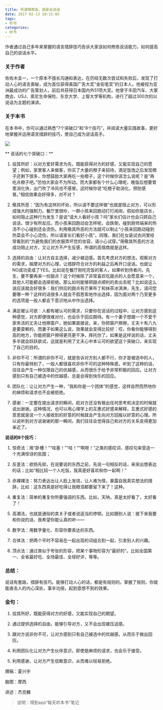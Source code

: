 ```yaml
---
title: 所谓情商高，就是会说话
date: 2017-02-13 10:15:05
tags:
- 听书
categories:
- 听书
---
```


作者通过自己多年来掌握的语言措辞技巧告诉大家该如何修炼说话能力，如何提高自己的说话水平。

<!-- more -->

### 关于作者

佐佐木圭一，一个原本不擅长沟通和表达，在历经无数次尝试和失败后，发现了打动人心的语言奥秘，成为首位获得美国广告大奖“金铅笔奖”的日本人。他被视为亚洲最成功的广告策划人，前后共获得日本国内外51项大奖。他曾于丰田汽车、大冢商会、USJ、索尼生命保险、东京大学、上智大学等机构，进行了超过300次的以说话为主题的演讲。

### 关于本书

在本书中，你可以通过熟悉“7个突破口”和“8个技巧”，并阅读大量实践故事，更好地掌握并运用语言措辞的技巧，使自己成为说话高手。

![](/images/所谓情商高，就是会说话.png)

** 说话的七个突破口：**

1. 投其所好：以对方爱好需求为先，既能获得对方的好感，又能实现自己的愿望；例如，家里客人来做客，你买了大量的橙子来招待，酒足饭饱之后发现橙子还剩下很多，你想鼓励大家再吃一些橙子，这个时候你该怎么说呢？是“再吃点橙子吧。”恐怕大家会不为所动。而大家都有个什么心理呢，晚饭后想要胃里消化快，出门吹了冷风也不感冒。这时候你说“吃橙子助消化，预防感冒。”相信效果会好得多，对不对？

2. 儆其所恶：“因为有这样的坏处，所以请不要这样做”也就是阻止对方，可以形成强大的强制力。餐厅里很吵，一群小孩来回跑动打打闹闹，假如你是店长，如何阻止这种行为发生？是说“请大人看好小孩？吗”家长们估计也会只顾自己说话，很少有所反应。而小孩来回跑动会怎样呢，会跌倒，碰到厨师端来的热汤不小心碰到还会烫伤。利用儆其所恶的方法就可以制止“小孩来回跑动碰到热菜会不小心烫伤，所以请家长们看好小孩”。同理，我们在女装试衣间里经常看到的“为避免我们的衣服弄坏您的妆容，请小心试穿。”用儆其所恶的方法成功阻止对方，又让对方不产生反感，所谓的高情商就是这样。

3. 选择的自由：让对方自主选择，减少被迫感。首先考虑对方的想法，观察对方的需求，揣摩对方的心理，让措辞符合对方的利益之后再开口说话。也就让NO成功变成了YES。比如说在餐厅刚吃完饭的客人，如果听到侍者问，先生，要不要再来一份甜点？这个时候除了非常喜欢吃甜点的人会愿意来一个，其他人可能都会选择拒绝。那么如何能够把甜点顺利的卖出去呢？比如说这么说应该就会好很多：我们供应的甜点有芒果布丁和抹茶冰淇淋，先生，请问您要哪一种？这样的话很多人就会不假思索地作出选择，因为面对两个乃至更多的选项是一般人都会下意识地从中作出选择。

4. 满足被认可欲：人都有被认可的需求，只要你在说话的过程中，让对方感到这种感觉，对方即便很难对付，也会乐于回应期待。有一个妻子想跟一个不爱干家务活的丈夫让他擦窗户，她如果直接说，来，你把窗户擦擦，丈夫十有八九是要耍赖的，而妻子如果这么说，效果就会变得比较好：哎，你看你能够得到高的地方，你能把窗户擦得更亮更干净，拜托你了。如果是这样说的话，丈夫多半就会跃跃欲试，这就是利用了丈夫心中本认可的欲望这个突破口，来实现了自己的目的。

5. 非你不可：所谓的非你不可，就是告诉对方别人都不行，你才是被选中的人，只有你最特别了，一般人都很喜欢非你不可的这种特殊感，听到了这种的话，往往会产生一种仅限自己的优越感，从而很乐于给予非常积极的回应。让对方感到只有自己被选中的优越感，总是会得到快乐的回应。

6. 团队化：让让对方产生一种，“我和你是一个团体”的感觉，这样自然而然地你的麻烦和请求也不会被拒绝。

7. 感谢：一定要在提出请求的瞬间，趁对方还没有做出任何思考和决定的时候就说出谢谢。这种情况，也可以用心理学上的互惠式好感来解释，互惠式好感的意思就是说一个人接收到的好意的时候就会产生向对方回报以好意的心理。所以说听到对方说谢谢的那一瞬间，我们往往会觉得自己和对方的关系变得更加亲近了。

**说话的8个技巧：**

1. 惊奇法：用“卧槽！”“哇塞！”“哇！”“啊呀！”之类的感叹词、感叹句来营造一个充满惊讶的氛围；

2. 反差法：欲扬先抑，在说要说的东西之前，先说一句相反的话，来突出想表达的话；比如“相比较一个人吃饭，我真是好喜欢和你一起啊！”

3. 赤裸裸法：努力表达出让人脸上发烧，让人难为情，暴露自我真实想法的措辞。比如：这东西真是好吃得让我眼泪都要留下来了！这种。

4. 重复法：简单的重复你所要强调的东西。比如，天呐，真是太好看了，太好看了！

5. 高潮法，也就是通俗的卖关子或者说适当的停顿。比如跟别人说：接下来我要和你说的话，我希望你能认真的听——

6. 数字法：用数字量化、形容你要表达的东西。

7. 合体法：把两个平时不容易在一起出现的词组合到一起，引发别人的兴趣。

8. 顶点法：通过类似于夸张的形容，把某个事物形容为“最好的”。比如全国第一、全省最好吃、全场最佳、全球好评，等等。

### 总结：

说话有套路，措辞有技巧。能够打动人心的话，都是有规则的。掌握了规则，你就能直击人的内心深处，事半功倍，起到意想不到的效果。

### 金句：

1. 投其所好，既能获得对方的好感，又能实现自己的期望。

2. 通过提供选择的自由，能够引导对方，又不会出现被压迫感。

3. 跟对方说非你不可，让对方感到只有自己被选中的优越感，从而乐于做出回应。

4. 利用团队化让对方产生伙伴意识，即使是麻烦的请求，也会乐于接受。

5. 利用感谢，让对方产生信赖意识，从而难以轻易拒绝。

撰稿：夏兴宇

脑图：摩西

讲述：杰克糖

>说明：得到app“每天听本书”笔记